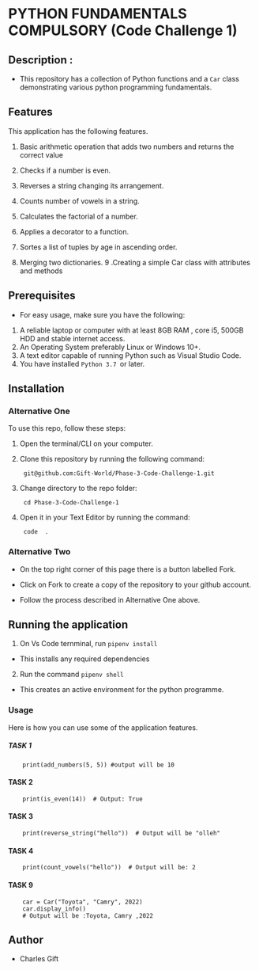  # PYTHON FUNDAMENTALS COMPULSORY (Code Challenge 1)


## Description :
 - This repository has  a collection of Python functions and a `Car` class demonstrating various python programming fundamentals.

 ## Features
 This application has the following features.

 1. Basic arithmetic operation that adds two numbers and returns the correct value

 2. Checks if a number is even.
 3. Reverses a string changing its arrangement.
 4. Counts number of vowels in a string.
 5. Calculates the factorial of a number.
 6. Applies a decorator to a function.
 7. Sortes a list of tuples by age in ascending order.
 8. Merging two dictionaries.
 9 .Creating a simple Car class with attributes and methods


 ## Prerequisites
  - For easy usage, make sure you have the following:
   
   1. A reliable laptop or computer with at least 8GB RAM , core i5, 500GB HDD and stable internet access.
2. An Operating System preferably Linux or Windows 10+.
3. A text editor capable of running Python such as Visual Studio Code.
4. You have installed `Python 3.7 `or later.


## Installation

### Alternative One

To use this repo, follow these steps:

1. Open the terminal/CLI on your computer.
2. Clone this repository by running the following command:

        git@github.com:Gift-World/Phase-3-Code-Challenge-1.git

3. Change directory to the repo folder:

        cd Phase-3-Code-Challenge-1

4. Open it in your Text Editor by running the command:

        code  .




### Alternative Two

- On the top right corner of this page there is a button labelled Fork.

- Click on Fork to create a copy of the repository to your github account.

- Follow the process described in Alternative One above.


## Running the application

1. On Vs Code ternminal, run `pipenv install`

- This installs any required dependencies
2. Run the command `pipenv shell`

- This creates an active environment for the python programme.

### Usage
Here is how you can use some of the application features.

##### TASK 1
        print(add_numbers(5, 5)) #output will be 10

#### TASK 2 
        print(is_even(14))  # Output: True

#### TASK 3 
        print(reverse_string("hello"))  # Output will be "olleh"

#### TASK 4
        print(count_vowels("hello"))  # Output will be: 2

#### TASK 9
        car = Car("Toyota", "Camry", 2022)
        car.display_info()
        # Output will be :Toyota, Camry ,2022   

## Author
 - Charles Gift           




        
 